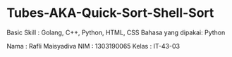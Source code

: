 # Tubes-AKA-Quick-Sort-Shell-Sort
Basic Skill : Golang, C++, Python, HTML, CSS
Bahasa yang dipakai: Python

Nama : Rafli Maisyadiva
NIM : 1303190065
Kelas : IT-43-03
